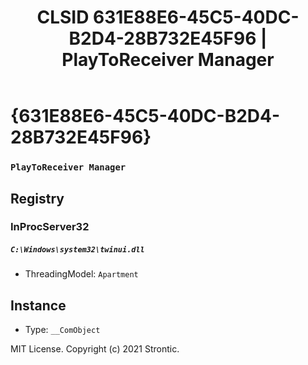 ﻿---
title: "CLSID 631E88E6-45C5-40DC-B2D4-28B732E45F96 | PlayToReceiver Manager"
excerpt: What is COM-Object CLSID 631E88E6-45C5-40DC-B2D4-28B732E45F96?
---

# {631E88E6-45C5-40DC-B2D4-28B732E45F96}

### `PlayToReceiver Manager`

## Registry


### InProcServer32

##### `C:\Windows\system32\twinui.dll`
* ThreadingModel: `Apartment`

## Instance

* Type: `__ComObject`

MIT License. Copyright (c) 2021 Strontic.


